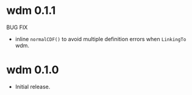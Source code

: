 # wdm 0.1.1

BUG FIX

* inline `normalCDF()` to avoid multiple definition errors when `LinkingTo` wdm.


# wdm 0.1.0

* Initial release.
